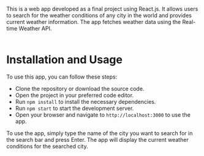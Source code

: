 This is a web app developed as a final project using React.js. It allows users to search for the weather conditions of any city in the world and provides current weather information. The app fetches weather data using the Real-time Weather API.
<br><br>
# Installation and Usage
To use this app, you can follow these steps:

- Clone the repository or download the source code.
- Open the project in your preferred code editor.
- Run  `npm install` to install the necessary dependencies.
- Run `npm start` to start the development server.
- Open your browser and navigate to `http://localhost:3000` to use the app.

To use the app, simply type the name of the city you want to search for in the search bar and press Enter. The app will display the current weather conditions for the searched city.

